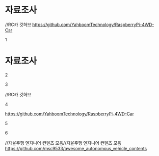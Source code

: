 # 자료조사 

//RC카 깃허브
https://github.com/YahboomTechnology/RaspberryPi-4WD-Car

1

# 자료조사 

2



3

//RC카 깃허브

4

https://github.com/YahboomTechnology/RaspberryPi-4WD-Car

5



6

//자율주행 엔지니어 컨텐츠 모음//자율주행 엔지니어 컨텐츠 모음
https://github.com/msc9533/awesome_autonomous_vehicle_contents
